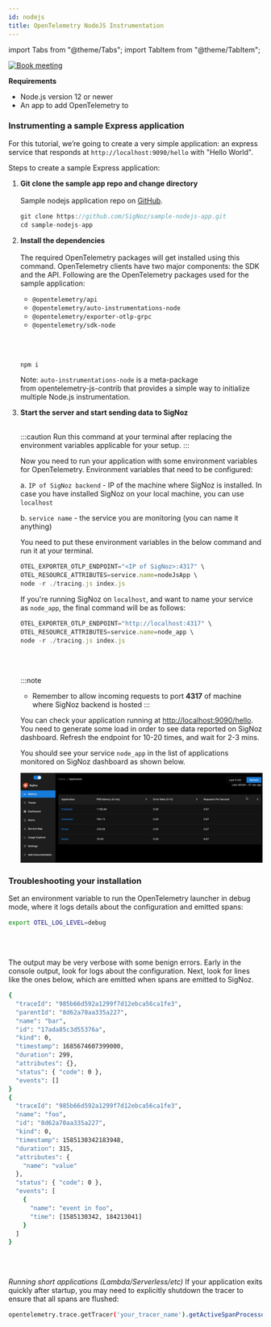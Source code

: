 ```yaml
---
id: nodejs
title: OpenTelemetry NodeJS Instrumentation
---
```


import Tabs from "@theme/Tabs";
import TabItem from "@theme/TabItem";

<p align="center">

[![Book meeting](/img/docs/ZoomCTA1.png)](https://calendly.com/pranay-signoz/instrumentation-office-hrs)

</p>


**Requirements**

- Node.js version 12 or newer
- An app to add OpenTelemetry to

### Instrumenting a sample Express application

For this tutorial, we’re going to create a very simple application: an express service that responds at `http://localhost:9090/hello` with "Hello World".
 
Steps to create a sample Express application:


1. **Git clone the sample app repo and change directory**<br></br>
   Sample nodejs application repo on <a href = "https://github.com/SigNoz/sample-nodejs-app" rel="noopener noreferrer nofollow" target="_blank" >GitHub</a>.

   ```jsx
   git clone https://github.com/SigNoz/sample-nodejs-app.git
   cd sample-nodejs-app
   ```

2. **Install the dependencies**<br></br>
   The required OpenTelemetry packages will get installed using this command. OpenTelemetry clients have two major components: the SDK and the API. Following are the OpenTelemetry packages used for the sample application:

   - `@opentelemetry/api`
   - `@opentelemetry/auto-instrumentations-node`
   - `@opentelemetry/exporter-otlp-grpc`
   - `@opentelemetry/sdk-node`
   
   <br></br>

   ```jsx
   npm i
   ```

   Note: `auto-instrumentations-node` is a meta-package from opentelemetry-js-contrib that provides a simple way to initialize multiple Node.js instrumentation. 

<!-- 
2. **Create a file called `server.js`**<br></br>

   ```bash
   const express = require('express');

   const app = express();

   app.get('/hello', (req, res) => {
 res.status(200).send('Hello World');
});

  app.listen(9090);
   ```

3. **Boot up the server to check if the app is working**<br></br>

   ```bash
   node server.js
   ```

   You can check that the application is working fine by visiting [http://localhost:9090/hello](http://localhost:9090/hello)

4. **Stop the application**<br></br>

   You can stop the application using `Ctrl+C` on your terminal. We're doing this because we need to restart the application with OpenTelemetry. -->

<!-- ### Instrumenting sample app with OpenTelemetry

1. **Install OpenTelemetry Launcher package**<br></br>

   In the same directory path at the terminal, install the OpenTelemetry launcher package with this command:

   ```bash
   npm install lightstep-opentelemetry-launcher-node
   ```

2. **Create a new entry point for your application**<br></br>

   Create a file called `server_init.js` and copy the following code in the file:

   ```bash
   const {
    lightstep,
    opentelemetry,
   } = require('lightstep-opentelemetry-launcher-node');

   const sdk = lightstep.configureOpenTelemetry();

   sdk.start().then(() => {
    require('./server');
   });

   function shutdown() {
    sdk.shutdown().then(
      () => console.log("SDK shut down successfully"),
      (err) => console.log("Error shutting down SDK", err),
    ).finally(() => process.exit(0))
   };

   process.on('exit', shutdown);
   process.on('SIGINT', shutdown);
   process.on('SIGTERM', shutdown);
   ```

   This servs as the new entry point for the sample application. It enables OpenTelemetry SDK to load before the application starts so that OpenTelemetry can apply available instrumentation. -->
  

3. **Start the server and start sending data to SigNoz**<br></br>
   
   :::caution
   Run this command at your terminal after replacing the environment variables applicable for your setup.
   :::

   Now you need to run your application with some environment variables for OpenTelemetry. Environment variables that need to be configured:

   a. `IP of SigNoz backend` - IP of the machine where SigNoz is installed. In case you have installed SigNoz on your local machine, you can use `localhost`

   b. `service name` - the service you are monitoring (you can name it anything)
   
   
   You need to put these environment variables in the below command and run it at your terminal.

   ```jsx
   OTEL_EXPORTER_OTLP_ENDPOINT="<IP of SigNoz>:4317" \
   OTEL_RESOURCE_ATTRIBUTES=service.name=nodeJsApp \
   node -r ./tracing.js index.js
   ```

   If you're running SigNoz on `localhost`, and want to name your service as `node_app`, the final command will be as follows:

   ```jsx
   OTEL_EXPORTER_OTLP_ENDPOINT="http://localhost:4317" \
   OTEL_RESOURCE_ATTRIBUTES=service.name=node_app \
   node -r ./tracing.js index.js
   ```
   <br></br>

   :::note
   - Remember to allow incoming requests to port **4317** of machine where SigNoz backend is hosted
   :::

   You can check your application running at [http://localhost:9090/hello](http://localhost:9090/hello). You need to generate some load in order to see data reported on SigNoz dashboard. Refresh the endpoint for 10-20 times, and wait for 2-3 mins. 
   
   You should see your service `node_app` in the list of applications monitored on SigNoz dashboard as shown below.

   ![nodejs-app-instrumentation](../../static/img/docs/nodejs_app_instrumentation.gif)



<!-- </TabItem>
  <TabItem value="cloud">

```bash
OTEL_EXPORTER_OTLP_SPAN_ENDPOINT="https://ingest.signoz.io:55681/v1/trace" LS_SERVICE_NAME=<App Name> LS_ACCESS_TOKEN=<access_token> node server_init.js
```
You will find the access token in your settings page as shown in below image

![access_token_settings_page](../../static/img/access_token_settings_page.png)

</TabItem>

</Tabs> -->

<!-- ### Instrumentation of a sample NodeJs application

We have included a sample Express application with `README.md` at https://github.com/SigNoz/sample-nodejs-app.

Feel free to use this repo to test out OpenTelemetry instrumentation and how to send telemetry data to SigNoz. -->

### Troubleshooting your installation

Set an environment variable to run the OpenTelemetry launcher in debug mode, where it logs details about the configuration and emitted spans:

```bash
export OTEL_LOG_LEVEL=debug
```

<br></br>

The output may be very verbose with some benign errors. Early in the console output, look for logs about the configuration. Next, look for lines like the ones below, which are emitted when spans are emitted to SigNoz.

```bash
{
  "traceId": "985b66d592a1299f7d12ebca56ca1fe3",
  "parentId": "8d62a70aa335a227",
  "name": "bar",
  "id": "17ada85c3d55376a",
  "kind": 0,
  "timestamp": 1685674607399000,
  "duration": 299,
  "attributes": {},
  "status": { "code": 0 },
  "events": []
}
{
  "traceId": "985b66d592a1299f7d12ebca56ca1fe3",
  "name": "foo",
  "id": "8d62a70aa335a227",
  "kind": 0,
  "timestamp": 1585130342183948,
  "duration": 315,
  "attributes": {
    "name": "value"
  },
  "status": { "code": 0 },
  "events": [
    {
      "name": "event in foo",
      "time": [1585130342, 184213041]
    }
  ]
}
```

<br></br>

_Running short applications (Lambda/Serverless/etc)_
If your application exits quickly after startup, you may need to explicitly shutdown the tracer to ensure that all spans are flushed:

```bash
opentelemetry.trace.getTracer('your_tracer_name').getActiveSpanProcessor().shutdown()
```

<p>&nbsp;</p>

